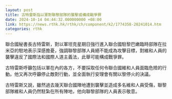 ```yaml
---
layout: post
title: 古特雷斯指以軍對聯黎部隊的襲擊或構成戰爭罪
date: 2024-10-14 04:44:32.000000000 +08:00
link: https://news.rthk.hk/rthk/ch/component/k2/1774358-20241014.htm
categories: rthk
---
```


聯合國秘書長古特雷斯，對以軍坦克星期日強行進入聯合國駐黎巴嫩臨時部隊在拉米亞的駐地表示深感擔憂，強調聯黎部隊人員絕不能成為攻擊目標，對維和人員的襲擊違反了國際法和國際人道主義法，此舉可能構成戰爭罪。

古特雷斯呼籲包括以軍在內的各方，不要採取任何令聯合國維和人員面臨危險的行動。他又再次呼籲停止敵對行動，並全面執行安理會有關以黎停火的決議。

古特雷斯又說，雖然過去幾天聯合國陣地遭到襲擊並造成多名維和人員受傷，聯黎部隊維和人員仍然駐紮在所有陣地，他向聯黎部隊的人員表示敬意。
